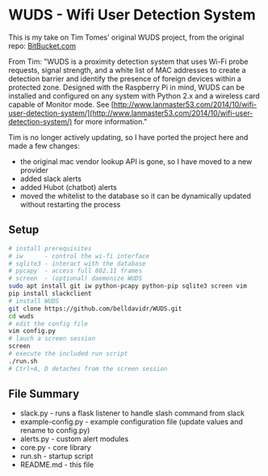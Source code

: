 # WUDS - Wifi User Detection System

This is my take on Tim Tomes' original WUDS project, from the original repo: [BitBucket.com](https://bitbucket.org/LaNMaSteR53/wuds)   

From Tim: "WUDS is a proximity detection system that uses Wi-Fi probe requests, signal strength, and a white list of MAC addresses to create a detection barrier and identify the presence of foreign devices within a protected zone. Designed with the Raspberry Pi in mind, WUDS can be installed and configured on any system with Python 2.x and a wireless card capable of Monitor mode. See [http://www.lanmaster53.com/2014/10/wifi-user-detection-system/](http://www.lanmaster53.com/2014/10/wifi-user-detection-system/) for more information."

Tim is no longer actively updating, so I have ported the project here and made a few changes:

- the original mac vendor lookup API is gone, so I have moved to a new provider     
- added slack alerts
- added Hubot (chatbot) alerts
- moved the whitelist to the database so it can be dynamically updated without restarting the process



## Setup

```bash
# install prerequisites
# iw      - control the wi-fi interface
# sqlite3 - interact with the database
# pycapy  - access full 802.11 frames
# screen  - (optional) daemonize WUDS
sudo apt install git iw python-pcapy python-pip sqlite3 screen vim
pip install slackclient
# install WUDS
git clone https://github.com/belldavidr/WUDS.git
cd wuds
# edit the config file
vim config.py
# lauch a screen session
screen
# execute the included run script
./run.sh
# Ctrl+A, D detaches from the screen session
```

## File Summary

* slack.py - runs a flask listener to handle slash command from slack
* example-config.py - example configuration file (update values and rename to config.py)
* alerts.py - custom alert modules
* core.py - core library
* run.sh - startup script
* README.md - this file
